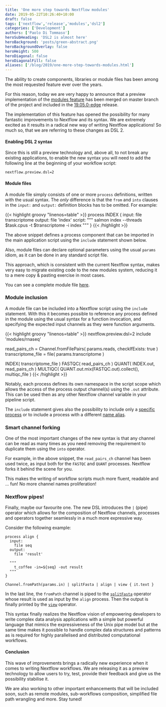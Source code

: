 ```yaml
---
title: 'One more step towards Nextflow modules'
date: 2019-05-22T10:26:40+10:00
draft: false
tags: ['nextflow','release','modules','dsl2']
categories: ['Development']
authors: ['Paolo Di Tommaso']
heroSubHeading: 'DSL2 is almost here'
heroBackground: 'posts/green-abstract.png'
heroBackgroundOverlay: false
heroHeight: 500
heroDiagonal: false
heroDiagonalFill: false
aliases: ['/blog/2019/one-more-step-towards-modules.html']
---
```


The ability to create components, libraries or module files has been 
among the most requested feature ever over the years. 

For this reason, today we are very happy to announce that a preview implementation 
of the [modules feature](https://github.com/nextflow-io/nextflow/issues/984) has been merged 
on master branch of the project and included in the
[19.05.0-edge](https://github.com/nextflow-io/nextflow/releases/tag/v19.05.0-edge) release. 

The implementation of this feature has opened the possibility for many fantastic improvements to Nextflow and its syntax. We are extremely excited as it results in a radical new way of writing Nextflow applications! So much so, that we are referring to these changes as DSL 2.

#### Enabling DSL 2 syntax

Since this is still a preview technology and, above all, to not break 
any existing applications, to enable the new syntax you will need to add 
the following line at the beginning of your workflow script: 

```
nextflow.preview.dsl=2
```

#### Module files 

A module file simply consists of one or more `process` definitions, written with the usual syntax. The *only* difference is that the `from` and `into` clauses in the `input:` and `output:` definition blocks has to be omitted. For example: 

{{< highlight groovy "linenos=table" >}}
process INDEX {
  input:
    file transcriptome 
  output:
    file 'index' 
  script:
    """
    salmon index --threads $task.cpus -t $transcriptome -i index
    """
}
{{< /highlight >}}

The above snippet defines a process component that can be imported in the main 
application script using the `include` statement shown below.  

Also, module files can declare optional parameters using the usual `params` idiom, 
as it can be done in any standard script file.

This approach, which is consistent with the current Nextflow syntax, makes very easy to migrate existing code to the new modules system, reducing it to a mere copy & pasting exercise in most cases. 

You can see a complete module file [here](https://github.com/nextflow-io/rnaseq-nf/blob/66ebeea/modules/rnaseq.nf). 

### Module inclusion

A module file can be included into a Nextflow script using the `include` statement. 
With this it becomes possible to reference any process defined in the module using the usual syntax for a function invocation, and specifying the expected input channels as they were function arguments. 

{{< highlight groovy "linenos=table" >}}
nextflow.preview.dsl=2
include 'modules/rnaseq'

read_pairs_ch = Channel.fromFilePairs( params.reads, checkIfExists: true )
transcriptome_file = file( params.transcriptome )

INDEX( transcriptome_file )
FASTQC( read_pairs_ch )
QUANT( INDEX.out, read_pairs_ch )
MULTIQC( QUANT.out.mix(FASTQC.out).collect(), multiqc_file )
{{< /highlight >}}

Notably, each process defines its own namespace in the script scope which allows the access of the process output channel(s) using the `.out` attribute. This can be used then as any other Nextflow channel variable in your pipeline script.

The `include` statement gives also the possibility to include only a [specific process](https://www.nextflow.io/docs/edge/dsl2.html#selective-inclusion)
or to include a process with a different [name alias](https://www.nextflow.io/docs/edge/dsl2.html#module-aliases). 

### Smart channel forking 

One of the most important changes of the new syntax is that any channel can be read as many 
times as you need removing the requirement to duplicate them using the `into` operator. 

For example, in the above snippet, the `read_pairs_ch` channel has been used twice, as input both for the `FASTQC` and `QUANT` processes. Nextflow forks it behind the scene for you. 

This makes the writing of workflow scripts much more fluent, readable and ... fun! No more channel names proliferation!


### Nextflow pipes!

Finally, maybe our favourite one. The new DSL introduces the `|` (pipe) operator which allows for the composition 
of Nextflow channels, processes and operators together seamlessly in a much more expressive way.  

Consider the following example: 

```
process align {
  input:
    file seq
  output:
    file 'result'

  """
    t_coffee -in=${seq} -out result
  """
}

Channel.fromPath(params.in) | splitFasta | align | view { it.text }
```

In the last line, the `fromPath` channel is piped to the [`splitFasta`](https://www.nextflow.io/docs/latest/operator.html#splitfasta) operator whose result is used as input by 
the `align` process. Then the output is finally printed by the [`view`](https://www.nextflow.io/docs/latest/operator.html#view) 
operator.

This syntax finally realizes the Nextflow vision of empowering developers to write 
complex data analysis applications with a simple but powerful language that mimics 
the expressiveness of the Unix pipe model but at the same time makes it possible to 
handle complex data structures and patterns as is required for highly 
parallelised and distributed computational workflows.  

#### Conclusion

This wave of improvements brings a radically new experience when it comes to 
writing Nextflow workflows. We are releasing it as a preview technology to allow 
users to try, test, provide their feedback and give us the possibility 
stabilise it. 

We are also working to other important enhancements that will be included soon, 
such as remote modules, sub-workflows composition, simplified file path 
wrangling and more. Stay tuned!